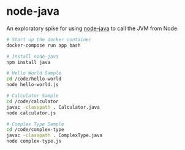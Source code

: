 node-java
=========
An exploratory spike for using [node-java](https://github.com/joeferner/node-java)
to call the JVM from Node.

```bash
# Start up the docker container
docker-compose run app bash

# Install node-java
npm install java

# Hello World Sample
cd /code/hello-world
node hello-world.js

# Calculator Sample
cd /code/calculator
javac -classpath . Calculator.java
node calculator.js

# Complex Type Sample
cd /code/complex-type
javac -classpath . ComplexType.java
node complex-type.js
```
